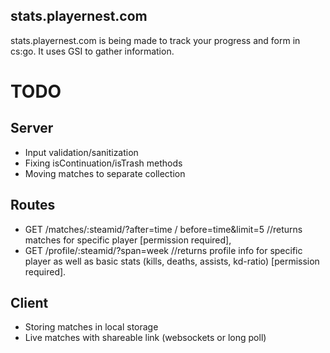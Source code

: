 stats.playernest.com
----------------------

stats.playernest.com is being made to track your progress and form in cs:go. It uses GSI to gather information.


TODO
====

## Server

- Input validation/sanitization
- Fixing isContinuation/isTrash methods
- Moving matches to separate collection

## Routes

- GET /matches/:steamid/?after=time / before=time&limit=5 //returns matches for specific player [permission required],
- GET /profile/:steamid/?span=week //returns profile info for specific player as well as basic stats (kills, deaths, assists, kd-ratio) [permission required].

## Client

- Storing matches in local storage
- Live matches with shareable link (websockets or long poll)
